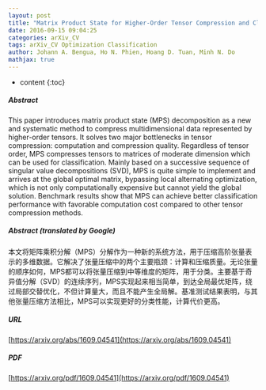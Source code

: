 ```yaml
---
layout: post
title: "Matrix Product State for Higher-Order Tensor Compression and Classification"
date: 2016-09-15 09:04:25
categories: arXiv_CV
tags: arXiv_CV Optimization Classification
author: Johann A. Bengua, Ho N. Phien, Hoang D. Tuan, Minh N. Do
mathjax: true
---
```


* content
{:toc}

##### Abstract
This paper introduces matrix product state (MPS) decomposition as a new and systematic method to compress multidimensional data represented by higher-order tensors. It solves two major bottlenecks in tensor compression: computation and compression quality. Regardless of tensor order, MPS compresses tensors to matrices of moderate dimension which can be used for classification. Mainly based on a successive sequence of singular value decompositions (SVD), MPS is quite simple to implement and arrives at the global optimal matrix, bypassing local alternating optimization, which is not only computationally expensive but cannot yield the global solution. Benchmark results show that MPS can achieve better classification performance with favorable computation cost compared to other tensor compression methods.

##### Abstract (translated by Google)
本文将矩阵乘积分解（MPS）分解作为一种新的系统方法，用于压缩高阶张量表示的多维数据。它解决了张量压缩中的两个主要瓶颈：计算和压缩质量。无论张量的顺序如何，MPS都可以将张量压缩到中等维度的矩阵，用于分类。主要基于奇异值分解（SVD）的连续序列，MPS实现起来相当简单，到达全局最优矩阵，绕过局部交替优化，不但计算量大，而且不能产生全局解。基准测试结果表明，与其他张量压缩方法相比，MPS可以实现更好的分类性能，计算代价更高。

##### URL
[https://arxiv.org/abs/1609.04541](https://arxiv.org/abs/1609.04541)

##### PDF
[https://arxiv.org/pdf/1609.04541](https://arxiv.org/pdf/1609.04541)

